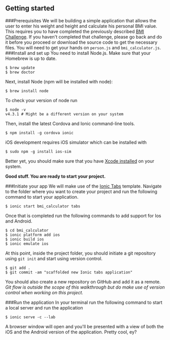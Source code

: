 ## Getting started
###Prerequisites
We will be building a simple application that allows the user to enter his weight and height and calculate his personal BMI value. This  requires you to have completed the previously described [BMI Challenge](https://craftacademy.gitbooks.io/coding-as-a-craft/content/bmi_challenge/bmi_challenge.html). If you haven't completed that challenge, please go back and do it before you proceed or download the source code to get the necessary files. You will need to get your hands on `person.js` and `bmi_calculator.js`.
###Install and set up
You need to install Node.js. Make sure that your Homebrew is up to date. 
```
$ brew update
$ brew doctor
```
Next, install Node (npm will be installed with node):
```
$ brew install node
```

To check your version of node run
```
$ node -v
v4.3.1 # Might be a different version on your system
```

Then, install the latest Cordova and Ionic command-line tools.

```
$ npm install -g cordova ionic
```
iOS development requires iOS simulator which can be installed with 

```
$ sudo npm -g install ios-sim
```

Better yet, you should make sure that you have [Xcode installed](https://developer.apple.com/xcode/download/) on your system. 

**Good stuff. You are ready to start your project.**

###Initiate your app
We will make use of the [Ionic Tabs](https://github.com/driftyco/ionic-starter-tabs) template. Navigate to the folder where you want to create your project and run the following command to start your application.

```
$ ionic start bmi_calculator tabs
```
Once that is completed run the following commands to add support for Ios and Android. 

```
$ cd bmi_calculator
$ ionic platform add ios
$ ionic build ios
$ ionic emulate ios
```

At this point, inside the project folder, you should initiate a git repository using `git init` and start using version control.

```
$ git add . 
$ git commit -am "scaffolded new Ionic tabs application"
```
You should also create a new repository on GitHub and add it as a remote. *Git flow is outside the scope of this walkthrough but do make use of version control when working on this project.*

###Run the application
In your terminal run the following command to start a local server and run the application
```
$ ionic serve -c --lab
```
A browser window will open and you'll be presented with a view of both the iOS and the Android version of the application. Pretty cool, ey?





